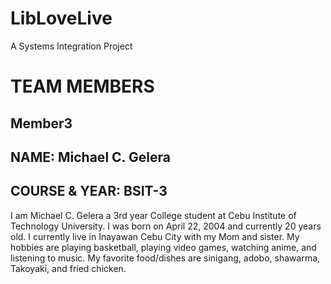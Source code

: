# LibLoveLive
A Systems Integration Project

# TEAM MEMBERS
## Member3
## NAME: Michael C. Gelera	
## COURSE & YEAR: BSIT-3 

I am Michael C. Gelera a 3rd year College student at Cebu Institute of Technology University. I was born on April 22, 2004 and currently 20 years old. I currently live in Inayawan Cebu City with my Mom and sister. My hobbies are playing basketball, playing video games, watching anime, and listening to music. My favorite food/dishes are sinigang, adobo, shawarma, Takoyaki, and fried chicken.
